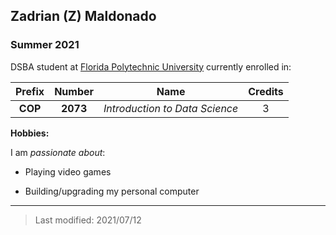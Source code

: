 ## Zadrian (Z) Maldonado

### Summer 2021  

DSBA student at [Florida Polytechnic University](https://www.floridapoly.edu) currently enrolled in: 

| Prefix | Number | Name                         | Credits |
|:------:|:------:|:----------------------------:|:-------:|
| **COP**|**2073**|_Introduction to Data Science_|    3    |

**Hobbies:**

I am _passionate about_: 

- Playing video games  

- Building/upgrading my personal computer





***

> Last modified: 2021/07/12
